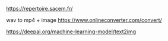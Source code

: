https://repertoire.sacem.fr/

wav to mp4 + image
https://www.onlineconverter.com/convert/

https://deepai.org/machine-learning-model/text2img





